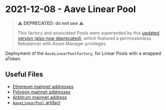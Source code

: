 # 2021-12-08 - Aave Linear Pool

> ⚠️ **DEPRECATED: do not use** ⚠️
>
> This factory and associated Pools were superseded by this [updated version (also now deprecated)](../20220817-aave-rebalanced-linear-pool), which featured a permissionless Rebalancer with Asset Manager privileges.

Deployment of the `AaveLinearPoolFactory`, for Linear Pools with a wrapped aToken.

## Useful Files

- [Ethereum mainnet addresses](./output/mainnet.json)
- [Polygon mainnet addresses](./output/polygon.json)
- [Arbitrum mainnet address](./output/arbitrum.json)
- [`AaveLinearPool` artifact](./artifact/AaveLinearPool.json)
